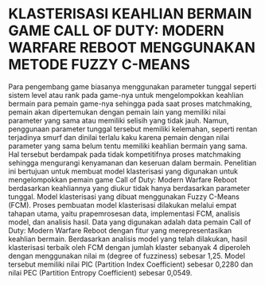 # KLASTERISASI KEAHLIAN BERMAIN GAME CALL OF DUTY: MODERN WARFARE REBOOT MENGGUNAKAN METODE FUZZY C-MEANS

Para pengembang game biasanya menggunakan parameter tunggal seperti sistem level atau rank pada game-nya untuk mengelompokkan keahlian bermain para pemain game-nya sehingga pada saat proses matchmaking, pemain akan dipertemukan dengan pemain lain yang memiliki nilai parameter yang sama atau memiliki selisih yang tidak jauh. Namun, penggunaan parameter tunggal tersebut memiliki kelemahan, seperti rentan terjadinya smurf dan dinilai terlalu kaku karena pemain dengan nilai parameter yang sama belum tentu memiliki keahlian bermain yang sama. Hal tersebut berdampak pada tidak kompetitifnya proses matchmaking sehingga mengurangi kenyamanan dan keseruan dalam bermain. Penelitian ini bertujuan untuk membuat model klasterisasi yang digunakan untuk mengelompokkan pemain game Call of Duty: Modern Warfare Reboot berdasarkan keahliannya yang diukur tidak hanya berdasarkan parameter tunggal. Model klasterisasi yang dibuat menggunakan Fuzzy C-Means (FCM). Proses pembuatan model klasterisasi dilakukan melalui empat tahapan utama, yaitu prapemrosesan data, implementasi FCM, analisis model, dan analisis hasil. Data yang digunakan adalah data pemain Call of Duty: Modern Warfare Reboot dengan fitur yang merepresentasikan keahlian bermain. Berdasarkan analisis model yang telah dilakukan, hasil klasterisasi terbaik oleh FCM dengan jumlah klaster sebanyak 4 diperoleh dengan menggunakan nilai m (degree of fuzziness) sebesar 1,25. Model tersebut memiliki nilai PIC (Partition Index Coefficient) sebesar 0,2280 dan nilai PEC (Partition Entropy Coefficient) sebesar 0,0549.
